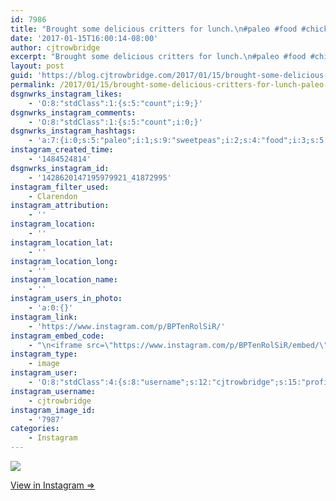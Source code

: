 ```yaml
---
id: 7986
title: "Brought some delicious critters for lunch.\n#paleo #food #chicken #bacon #salmon #cucumbers #sweetpeas"
date: '2017-01-15T16:00:14-08:00'
author: cjtrowbridge
excerpt: "Brought some delicious critters for lunch.\n#paleo #food #chicken #bacon #salmon #cucumbers #sweetpeas"
layout: post
guid: 'https://blog.cjtrowbridge.com/2017/01/15/brought-some-delicious-critters-for-lunch-paleo-food-chicken-bacon-salmon-cucumbers-sweetpeas/'
permalink: /2017/01/15/brought-some-delicious-critters-for-lunch-paleo-food-chicken-bacon-salmon-cucumbers-sweetpeas/
dsgnwrks_instagram_likes:
    - 'O:8:"stdClass":1:{s:5:"count";i:9;}'
dsgnwrks_instagram_comments:
    - 'O:8:"stdClass":1:{s:5:"count";i:0;}'
dsgnwrks_instagram_hashtags:
    - 'a:7:{i:0;s:5:"paleo";i:1;s:9:"sweetpeas";i:2;s:4:"food";i:3;s:5:"bacon";i:4;s:7:"chicken";i:5;s:6:"salmon";i:6;s:9:"cucumbers";}'
instagram_created_time:
    - '1484524814'
dsgnwrks_instagram_id:
    - '1428620147195979921_41872995'
instagram_filter_used:
    - Clarendon
instagram_attribution:
    - ''
instagram_location:
    - ''
instagram_location_lat:
    - ''
instagram_location_long:
    - ''
instagram_location_name:
    - ''
instagram_users_in_photo:
    - 'a:0:{}'
instagram_link:
    - 'https://www.instagram.com/p/BPTenRolSiR/'
instagram_embed_code:
    - "\n<iframe src=\"https://www.instagram.com/p/BPTenRolSiR/embed/\" width=\"612\" height=\"710\" frameborder=\"0\" scrolling=\"no\" allowtransparency=\"true\" class=\"insta-image-embed\"></iframe>\n"
instagram_type:
    - image
instagram_user:
    - 'O:8:"stdClass":4:{s:8:"username";s:12:"cjtrowbridge";s:15:"profile_picture";s:96:"https://scontent.cdninstagram.com/t51.2885-19/s150x150/13724650_1188772791164794_142557231_a.jpg";s:2:"id";s:8:"41872995";s:9:"full_name";s:13:"CJ Trowbridge";}'
instagram_username:
    - cjtrowbridge
instagram_image_id:
    - '7987'
categories:
    - Instagram
---
```


[![](https://blog.cjtrowbridge.com/wp-content/uploads/2017/01/1484524814-1-1.jpg)](https://www.instagram.com/p/BPTenRolSiR/)

[View in Instagram ⇒](https://www.instagram.com/p/BPTenRolSiR/)
